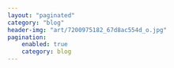 ```yaml
---
layout: "paginated"
category: "blog"
header-img: "art/7200975182_67d8ac554d_o.jpg"
pagination: 
    enabled: true
    category: blog
---
```

